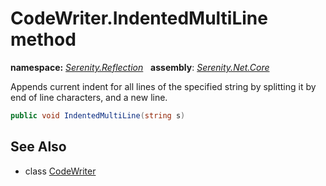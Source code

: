 # CodeWriter.IndentedMultiLine method
**namespace:** *[Serenity.Reflection](../../README.md#serenity.reflection-namespace)*   **assembly**: *[Serenity.Net.Core](../../README.md)*

Appends current indent for all lines of the specified string by splitting it by end of line characters, and a new line.

```csharp
public void IndentedMultiLine(string s)
```

## See Also

* class [CodeWriter](../CodeWriter.md)